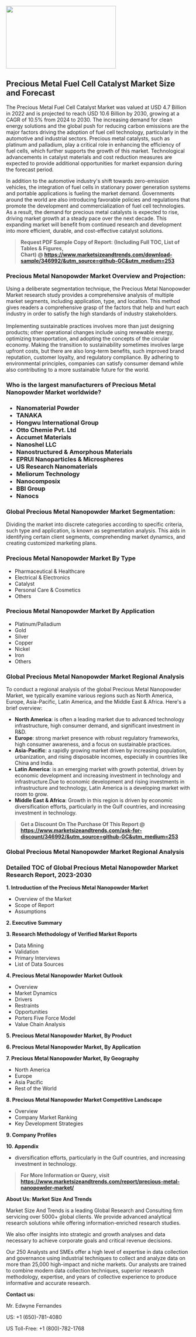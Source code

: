 <p><img class="alignnone size-medium wp-image-20088" src="https://ffe5etoiles.com/wp-content/uploads/2024/12/MST1-300x171.png" alt="" width="300" height="171" /></p><h2>Precious Metal Fuel Cell Catalyst Market Size and Forecast</h2><p>The Precious Metal Fuel Cell Catalyst Market was valued at USD 4.7 Billion in 2022 and is projected to reach USD 10.6 Billion by 2030, growing at a CAGR of 10.5% from 2024 to 2030. The increasing demand for clean energy solutions and the global push for reducing carbon emissions are the major factors driving the adoption of fuel cell technology, particularly in the automotive and industrial sectors. Precious metal catalysts, such as platinum and palladium, play a critical role in enhancing the efficiency of fuel cells, which further supports the growth of this market. Technological advancements in catalyst materials and cost reduction measures are expected to provide additional opportunities for market expansion during the forecast period.</p><p>In addition to the automotive industry's shift towards zero-emission vehicles, the integration of fuel cells in stationary power generation systems and portable applications is fueling the market demand. Governments around the world are also introducing favorable policies and regulations that promote the development and commercialization of fuel cell technologies. As a result, the demand for precious metal catalysts is expected to rise, driving market growth at a steady pace over the next decade. This expanding market will benefit from continued research and development into more efficient, durable, and cost-effective catalyst solutions.</p></p><blockquote id="" class=""><strong>Request PDF Sample Copy of Report: (Including Full TOC, List of Tables &amp; Figures, Chart)&nbsp;@&nbsp;<strong><a href="https://www.marketsizeandtrends.com/download-sample/346992/&utm_source=github-GC&utm_medium=253" target="_blank">https://www.marketsizeandtrends.com/download-sample/346992/&utm_source=github-GC&utm_medium=253</a></strong></strong></blockquote><h3 id="" class="">Precious Metal Nanopowder Market&nbsp;Overview and Projection:</h3><p id="" class="">Using a deliberate segmentation technique, the Precious Metal Nanopowder Market research study provides a comprehensive analysis of multiple market segments, including application, type, and location. This method gives readers a comprehensive grasp of the factors that help and hurt each industry in order to satisfy the high standards of industry stakeholders. <br /> <br />Implementing sustainable practices involves more than just designing products; other operational changes include using renewable energy, optimizing transportation, and adopting the concepts of the circular economy. Making the transition to sustainability sometimes involves large upfront costs, but there are also long-term benefits, such improved brand reputation, customer loyalty, and regulatory compliance. By adhering to environmental principles, companies can satisfy consumer demand while also contributing to a more sustainable future for the world.</p><h3 id="" class="">Who is the largest manufacturers of&nbsp;Precious Metal Nanopowder Market worldwide?</h3><h3 class=""><p><ul><li>Nanomaterial Powder </li><li> TANAKA </li><li> Hongwu International Group </li><li> Otto Chemie Pvt. Ltd </li><li> Accumet Materials </li><li> Nanoshel LLC </li><li> Nanostructured & Amorphous Materials </li><li> EPRUI Nanoparticles & Microspheres </li><li> US Research Nanomaterials </li><li> Meliorum Technology </li><li> Nanocomposix </li><li> BBI Group </li><li> Nanocs</li></ul></p></h3><h3 id="" class="">Global&nbsp;Precious Metal Nanopowder Market Segmentation:</h3><p id="" class="">Dividing the market into discrete categories according to specific criteria, such type and application, is known as segmentation analysis. This aids in identifying certain client segments, comprehending market dynamics, and creating customized marketing plans.</p><h3 id="" class="">Precious Metal Nanopowder Market&nbsp;By Type</h3><p><p><ul><li>Pharmaceutical & Healthcare</li><li> Electrical & Electronics</li><li> Catalyst</li><li> Personal Care & Cosmetics</li><li> Others</p></li></ul></p></p><h3 id="" class="">Precious Metal Nanopowder Market&nbsp;By Application</h3><p class=""><p><ul><li>Platinum/Palladium</li><li> Gold</li><li> Silver</li><li> Copper</li><li> Nickel</li><li> Iron</li><li> Others</li></ul></p></p><h3 id="" class="">Global Precious Metal Nanopowder Market Regional Analysis</h3><p id="" class="">To conduct a regional analysis of the global Precious Metal Nanopowder Market, we typically examine various regions such as North America, Europe, Asia-Pacific, Latin America, and the Middle East &amp; Africa. Here's a brief overview:</p><ul><li><strong>North America</strong>: is often a leading market due to advanced technology infrastructure, high consumer demand, and significant investment in R&amp;D.</li><li><strong>Europe</strong>: strong market presence with robust regulatory frameworks, high consumer awareness, and a focus on sustainable practices.</li><li><strong>Asia-Pacific</strong>: a rapidly growing market driven by increasing population, urbanization, and rising disposable incomes, especially in countries like China and India.</li><li><strong>Latin America</strong>: is an emerging market with growth potential, driven by economic development and increasing investment in technology and infrastructure.Due to economic development and rising investments in infrastructure and technology, Latin America is a developing market with room to grow.</li><li><strong>Middle East &amp; Africa</strong>: Growth in this region is driven by economic diversification efforts, particularly in the Gulf countries, and increasing investment in technology.</li></ul><blockquote id="" class=""><strong>Get a Discount On The Purchase Of This Report @ <strong><a href="https://www.marketsizeandtrends.com/ask-for-discount/346992/&utm_source=github-GC&utm_medium=253" target="_blank">https://www.marketsizeandtrends.com/ask-for-discount/346992/&utm_source=github-GC&utm_medium=253</a></strong></strong></blockquote><h3 id="" class="">Global Precious Metal Nanopowder Market Regional Analysis</h3><h3 id="" class="">Detailed TOC of Global Precious Metal Nanopowder Market Research Report, 2023-2030</h3><p id="" class=""><strong>1. Introduction of the Precious Metal Nanopowder Market</strong></p><ul><li>Overview of the Market</li><li>Scope of Report</li><li>Assumptions</li></ul><p id="" class=""><strong>2. Executive Summary</strong></p><p id="" class=""><strong>3. Research Methodology of Verified Market Reports</strong></p><ul><li>Data Mining</li><li>Validation</li><li>Primary Interviews</li><li>List of Data Sources</li></ul><p id="" class=""><strong>4. Precious Metal Nanopowder Market Outlook</strong></p><ul><li>Overview</li><li>Market Dynamics</li><li>Drivers</li><li>Restraints</li><li>Opportunities</li><li>Porters Five Force Model</li><li>Value Chain Analysis</li></ul><p id="" class=""><strong>5. Precious Metal Nanopowder Market, By Product</strong></p><p id="" class=""><strong>6. Precious Metal Nanopowder Market, By Application</strong></p><p id="" class=""><strong>7. Precious Metal Nanopowder Market, By Geography</strong></p><ul><li>North America</li><li>Europe</li><li>Asia Pacific</li><li>Rest of the World</li></ul><p id="" class=""><strong>8. Precious Metal Nanopowder Market Competitive Landscape</strong></p><ul><li>Overview</li><li>Company Market Ranking</li><li>Key Development Strategies</li></ul><p id="" class=""><strong>9. Company Profiles</strong></p><p id="" class=""><strong>10. Appendix</strong></p><ul><li>diversification efforts, particularly in the Gulf countries, and increasing investment in technology.</li></ul><blockquote id="" class=""><strong>For More Information or Query, visit <strong><strong><a href="https://www.marketsizeandtrends.com/report/precious-metal-nanopowder-market/" target="_blank">https://www.marketsizeandtrends.com/report/precious-metal-nanopowder-market/</a></strong></strong></strong></blockquote><p id="" class=""><strong>About Us: Market Size And Trends</strong></p><p id="" class="">Market Size And Trends is a leading Global Research and Consulting firm servicing over 5000+ global clients. We provide advanced analytical research solutions while offering information-enriched research studies.</p><p id="" class="">We also offer insights into strategic and growth analyses and data necessary to achieve corporate goals and critical revenue decisions.</p><p id="" class="">Our 250 Analysts and SMEs offer a high level of expertise in data collection and governance using industrial techniques to collect and analyze data on more than 25,000 high-impact and niche markets. Our analysts are trained to combine modern data collection techniques, superior research methodology, expertise, and years of collective experience to produce informative and accurate research.</p><p id="" class=""><strong>Contact us:</strong></p><p id="" class="">Mr. Edwyne Fernandes</p><p id="" class="">US: +1 (650)-781-4080</p><p id="" class="">US Toll-Free: +1 (800)-782-1768</p>
